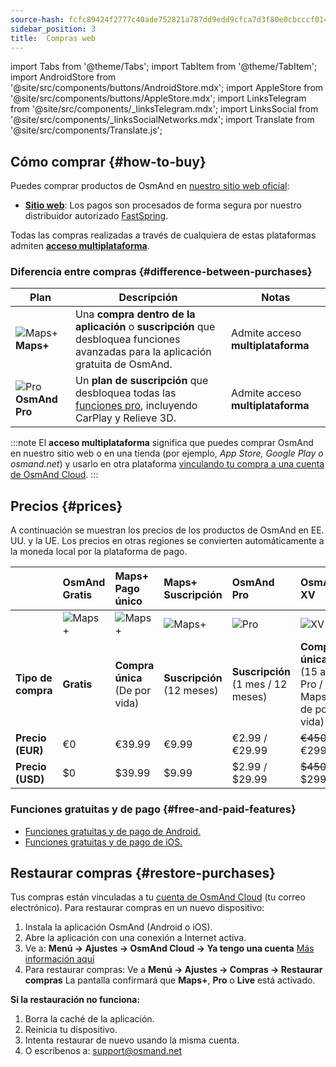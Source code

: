 ```yaml
---
source-hash: fcfc89424f2777c40ade752821a787dd9edd9cfca7d3f80e0cbcccf014af9bdf
sidebar_position: 3
title:  Compras web
---
```

import Tabs from '@theme/Tabs';
import TabItem from '@theme/TabItem';
import AndroidStore from '@site/src/components/buttons/AndroidStore.mdx';
import AppleStore from '@site/src/components/buttons/AppleStore.mdx';
import LinksTelegram from '@site/src/components/_linksTelegram.mdx';
import LinksSocial from '@site/src/components/_linksSocialNetworks.mdx';
import Translate from '@site/src/components/Translate.js';



## Cómo comprar {#how-to-buy}

Puedes comprar productos de OsmAnd en [nuestro sitio web oficial](https://osmand.net/pricing):

- [**Sitio web**](https://osmand.net/pricing): Los pagos son procesados de forma segura por nuestro distribuidor autorizado [FastSpring](https://fastspring.com/).

Todas las compras realizadas a través de cualquiera de estas plataformas admiten [**acceso multiplataforma**](./cross.md).

### Diferencia entre compras {#difference-between-purchases}

| Plan | Descripción | Notas |
|------------|------------|------------|
| ![Maps+](@site/static/img/svg/osmand_maps_plus.svg) **Maps+** | Una **compra dentro de la aplicación** o **suscripción** que desbloquea funciones avanzadas para la aplicación gratuita de OsmAnd. | Admite acceso **multiplataforma** |
| ![Pro](@site/static/img/svg/pro_icon.svg) **OsmAnd Pro** | Un **plan de suscripción** que desbloquea todas las [funciones pro](#pro-features), incluyendo CarPlay y Relieve 3D. | Admite acceso **multiplataforma** |

:::note
El **acceso multiplataforma** significa que puedes comprar OsmAnd en nuestro sitio web o en una tienda (por ejemplo, *App Store, Google Play o osmand.net*) y usarlo en otra plataforma [vinculando tu compra a una cuenta de OsmAnd Cloud](../personal/osmand-cloud.md#cross-platform).
:::

## Precios {#prices}

A continuación se muestran los precios de los productos de OsmAnd en EE. UU. y la UE. Los precios en otras regiones se convierten automáticamente a la moneda local por la plataforma de pago.

<!--


:::danger Precios de oferta de verano

*[¡Date prisa!](https://osmand.net/pricing) Esta oferta solo está disponible hasta el* **6 de agosto (23:00 CET)**.

:::



|    | OsmAnd Gratis   | **Maps+** Pago único | **Maps+** Suscripción | **OsmAnd Pro** |**OsmAnd XV** |
| :------------- | :------------- | :----------------------- | :------------------- | :----------- |:----------- |
|  | ![Maps+](@site/static/img/svg/osmand_maps.svg) | ![Maps+](@site/static/img/svg/osmand_maps_plus.svg) | ![Maps+](@site/static/img/svg/osmand_maps_plus.svg) | ![Pro](@site/static/img/svg/pro_icon.svg) |![XV](@site/static/img/svg/osmand_xv.svg) |
| **Tipo de compra** | **Gratis** | **Compra única** (De por vida) | **Suscripción** (12 meses) | **Suscripción** (1 mes / 12 meses) |**Compra única** (15 años Pro / Maps+ de por vida) |
| **Precio (EUR)** | €0 | <s>€39.99</s> **€19.99** | <s>€9.99</s> **€4.99** | €2.99 / <s>€29.99</s> **€14.99** |<s>€450</s> **€299.00**   |
| **Precio (USD)** | $0 | <s>$39.99</s> **$19.99** | <s>$9.99</s> **$4.99** | $2.99 / <s>$29.99</s> **$14.99**|<s>$450</s> **$299.00**   |

:::note
Al comprar una suscripción a través de nuestro [sitio web](https://osmand.net/pricing) con una tarifa con descuento,
recibes un plan con descuento de 2 años.
A partir del tercer año, se aplicará el precio completo.
:::

-->

|    | OsmAnd Gratis   | **Maps+** Pago único | **Maps+** Suscripción | **OsmAnd Pro** |**OsmAnd XV** |
| :------------- | :------------- | :----------------------- | :------------------- | :----------- |:----------- |
|  | ![Maps+](@site/static/img/svg/osmand_maps.svg) | ![Maps+](@site/static/img/svg/osmand_maps_plus.svg) | ![Maps+](@site/static/img/svg/osmand_maps_plus.svg) | ![Pro](@site/static/img/svg/pro_icon.svg) |![XV](@site/static/img/svg/osmand_xv.svg) |
| **Tipo de compra** | **Gratis** | **Compra única** (De por vida) | **Suscripción** (12 meses) | **Suscripción** (1 mes / 12 meses) |**Compra única** (15 años Pro / Maps+ de por vida) |
| **Precio (EUR)** | €0 | €39.99  | €9.99   | €2.99 / €29.99   |<s>€450</s> €299.00   |
| **Precio (USD)** | $0 | $39.99  | $9.99   | $2.99 / $29.99   |<s>$450</s> $299.00   |

### Funciones gratuitas y de pago {#free-and-paid-features}

- [Funciones gratuitas y de pago de Android.](./android.md#free-and-paid-features)
- [Funciones gratuitas y de pago de iOS.](./ios.md#free-and-paid-features)

## Restaurar compras {#restore-purchases}

Tus compras están vinculadas a tu [cuenta de OsmAnd Cloud](../personal/osmand-cloud.md#login) (tu correo electrónico). Para restaurar compras en un nuevo dispositivo:

1. Instala la aplicación OsmAnd (Android o iOS).
2. Abre la aplicación con una conexión a Internet activa.
3. Ve a:
   **Menú → Ajustes → OsmAnd Cloud → Ya tengo una cuenta**
   [Más información aquí](../personal/osmand-cloud.md#login)
4. Para restaurar compras:
   Ve a **Menú → Ajustes → Compras → Restaurar compras**
   La pantalla confirmará que **Maps+**, **Pro** o **Live** está activado.

**Si la restauración no funciona:**

1. Borra la caché de la aplicación.
2. Reinicia tu dispositivo.
3. Intenta restaurar de nuevo usando la misma cuenta.
4. O escríbenos a: support@osmand.net